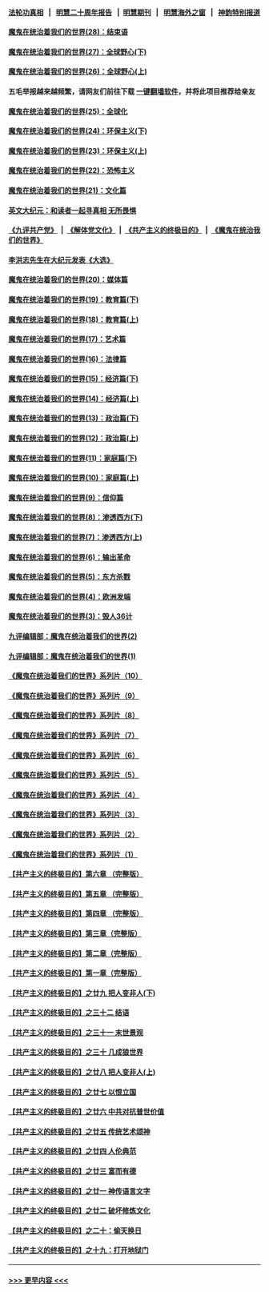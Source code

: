#### [法轮功真相](https://github.com/gfw-breaker/truth/blob/master/README.md?t=0) &nbsp;&nbsp;|&nbsp;&nbsp; [明慧二十周年报告](https://github.com/gfw-breaker/mh-reports/blob/master/README.md?t=0) &nbsp;&nbsp;|&nbsp;&nbsp;[明慧期刊](https://github.com/gfw-breaker/mh-qikan) &nbsp;&nbsp;|&nbsp;&nbsp; [明慧海外之窗](https://github.com/gfw-breaker/mh-news/blob/master/README.md?t=0) &nbsp;&nbsp;|&nbsp;&nbsp; [神韵特别报道](https://github.com/gfw-breaker/mh-news/blob/master/shenyun.md?t=0)
#### [魔鬼在统治着我们的世界(28)：结束语](../pages/nsc422/n10936246.md?t=06150301) 
#### [魔鬼在统治着我们的世界(27)：全球野心(下)](../pages/nsc422/n10928319.md?t=06150301) 
#### [魔鬼在统治着我们的世界(26)：全球野心(上)](../pages/nsc422/n10900318.md?t=06150301) 
#### 五毛举报越来越频繁，请网友们前往下载 [一键翻墙软件](https://github.com/gfw-breaker/ssr-accounts)，并将此项目推荐给亲友
#### [魔鬼在统治着我们的世界(25)：全球化](../pages/nsc422/n10788205.md?t=06150301) 
#### [魔鬼在统治着我们的世界(24)：环保主义(下)](../pages/nsc422/n10695307.md?t=06150301) 
#### [魔鬼在统治着我们的世界(23)：环保主义(上)](../pages/nsc422/n10688613.md?t=06150301) 
#### [魔鬼在统治着我们的世界(22)：恐怖主义](../pages/nsc422/n10614727.md?t=06150301) 
#### [魔鬼在统治着我们的世界(21)：文化篇](../pages/nsc422/n10597706.md?t=06150301) 
#### [英文大纪元：和读者一起寻真相 无所畏惧](../pages/nsc422/n12542027.md?t=06150301) 
#### [《九评共产党》](https://github.com/begood0513/9ping.md/blob/master/README.md) &nbsp;|&nbsp; [《解体党文化》](../../../../jtdwh.md/blob/master/README.md)  &nbsp;|&nbsp; [《共产主义的终极目的》](../../../../gczydzjmd.md/blob/master/README.md) &nbsp;|&nbsp; [《魔鬼在统治我们的世界》](../../../../mgztzwmdsj.md/blob/master/README.md) 
#### [李洪志先生在大纪元发表《大选》](../pages/nsc422/n12534746.md?t=06150301) 
#### [魔鬼在统治着我们的世界(20)：媒体篇](../pages/nsc422/n10586579.md?t=06150301) 
#### [魔鬼在统治着我们的世界(19)：教育篇(下)](../pages/nsc422/n10564808.md?t=06150301) 
#### [魔鬼在统治着我们的世界(18)：教育篇(上)](../pages/nsc422/n10526970.md?t=06150301) 
#### [魔鬼在统治着我们的世界(17)：艺术篇](../pages/nsc422/n10499093.md?t=06150301) 
#### [魔鬼在统治着我们的世界(16)：法律篇](../pages/nsc422/n10485969.md?t=06150301) 
#### [魔鬼在统治着我们的世界(15)：经济篇(下)](../pages/nsc422/n10469975.md?t=06150301) 
#### [魔鬼在统治着我们的世界(14)：经济篇(上)](../pages/nsc422/n10457370.md?t=06150301) 
#### [魔鬼在统治着我们的世界(13)：政治篇(下)](../pages/nsc422/n10448270.md?t=06150301) 
#### [魔鬼在统治着我们的世界(12)：政治篇(上)](../pages/nsc422/n10444576.md?t=06150301) 
#### [魔鬼在统治着我们的世界(11)：家庭篇(下)](../pages/nsc422/n10440961.md?t=06150301) 
#### [魔鬼在统治着我们的世界(10)：家庭篇(上)](../pages/nsc422/n10435448.md?t=06150301) 
#### [魔鬼在统治着我们的世界(9)：信仰篇](../pages/nsc422/n10432159.md?t=06150301) 
#### [魔鬼在统治着我们的世界(8)：渗透西方(下)](../pages/nsc422/n10429603.md?t=06150301) 
#### [魔鬼在统治着我们的世界(7)：渗透西方(上)](../pages/nsc422/n10426013.md?t=06150301) 
#### [魔鬼在统治着我们的世界(6)：输出革命](../pages/nsc422/n10421536.md?t=06150301) 
#### [魔鬼在统治着我们的世界(5)：东方杀戮](../pages/nsc422/n10417707.md?t=06150301) 
#### [魔鬼在统治着我们的世界(4)：欧洲发端](../pages/nsc422/n10414890.md?t=06150301) 
#### [魔鬼在统治着我们的世界(3)：毁人36计](../pages/nsc422/n10411583.md?t=06150301) 
#### [九评编辑部：魔鬼在统治着我们的世界(2)](../pages/nsc422/n10410036.md?t=06150301) 
#### [九评编辑部：魔鬼在统治着我们的世界(1)](../pages/nsc422/n10406825.md?t=06150301) 
#### [《魔鬼在统治着我们的世界》系列片（10）](../pages/nsc422/n12292670.md?t=06150301) 
#### [《魔鬼在统治着我们的世界》系列片（9）](../pages/nsc422/n12290859.md?t=06150301) 
#### [《魔鬼在统治着我们的世界》系列片（8）](../pages/nsc422/n12287445.md?t=06150301) 
#### [《魔鬼在统治着我们的世界》系列片（7）](../pages/nsc422/n12283425.md?t=06150301) 
#### [《魔鬼在统治着我们的世界》系列片（6）](../pages/nsc422/n12282314.md?t=06150301) 
#### [《魔鬼在统治着我们的世界》系列片（5）](../pages/nsc422/n12281419.md?t=06150301) 
#### [《魔鬼在统治着我们的世界》系列片（4）](../pages/nsc422/n12274024.md?t=06150301) 
#### [《魔鬼在统治着我们的世界》系列片（3）](../pages/nsc422/n12271322.md?t=06150301) 
#### [《魔鬼在统治着我们的世界》系列片（2）](../pages/nsc422/n12269049.md?t=06150301) 
#### [《魔鬼在统治着我们的世界》系列片（1）](../pages/nsc422/n12267575.md?t=06150301) 
#### [【共产主义的终极目的】第六章 （完整版）](../pages/nsc422/n11428913.md?t=06150301) 
#### [【共产主义的终极目的】第五章 （完整版）](../pages/nsc422/n11428912.md?t=06150301) 
#### [【共产主义的终极目的】第四章 （完整版）](../pages/nsc422/n11428907.md?t=06150301) 
#### [【共产主义的终极目的】第三章（完整版）](../pages/nsc422/n11428848.md?t=06150301) 
#### [【共产主义的终极目的】第二章（完整版）](../pages/nsc422/n11428831.md?t=06150301) 
#### [【共产主义的终极目的】第一章（完整版）](../pages/nsc422/n11417651.md?t=06150301) 
#### [【共产主义的终极目的】之廿九 把人变非人(下)](../pages/nsc422/n11344140.md?t=06150301) 
#### [【共产主义的终极目的】之三十二 结语](../pages/nsc422/n11360535.md?t=06150301) 
#### [【共产主义的终极目的】之三十一 末世景观](../pages/nsc422/n11351129.md?t=06150301) 
#### [【共产主义的终极目的】之三十 几成狼世界](../pages/nsc422/n11348280.md?t=06150301) 
#### [【共产主义的终极目的】之廿八 把人变非人(上)](../pages/nsc422/n11340492.md?t=06150301) 
#### [【共产主义的终极目的】之廿七 以恨立国](../pages/nsc422/n11336944.md?t=06150301) 
#### [【共产主义的终极目的】之廿六 中共对抗普世价值](../pages/nsc422/n11324785.md?t=06150301) 
#### [【共产主义的终极目的】之廿五 传统艺术颂神](../pages/nsc422/n11296396.md?t=06150301) 
#### [【共产主义的终极目的】之廿四 人伦典范](../pages/nsc422/n11296397.md?t=06150301) 
#### [【共产主义的终极目的】之廿三 富而有德](../pages/nsc422/n11283598.md?t=06150301) 
#### [【共产主义的终极目的】之廿一 神传语言文字](../pages/nsc422/n11263265.md?t=06150301) 
#### [【共产主义的终极目的】之廿二 破坏修炼文化](../pages/nsc422/n11245728.md?t=06150301) 
#### [【共产主义的终极目的】之二十：偷天换日](../pages/nsc422/n11238846.md?t=06150301) 
#### [【共产主义的终极目的】之十九：打开地狱门](../pages/nsc422/n11206376.md?t=06150301) 

----
#### [ >>> 更早内容 <<< ](../indexes/nsc422-earlier.md)
